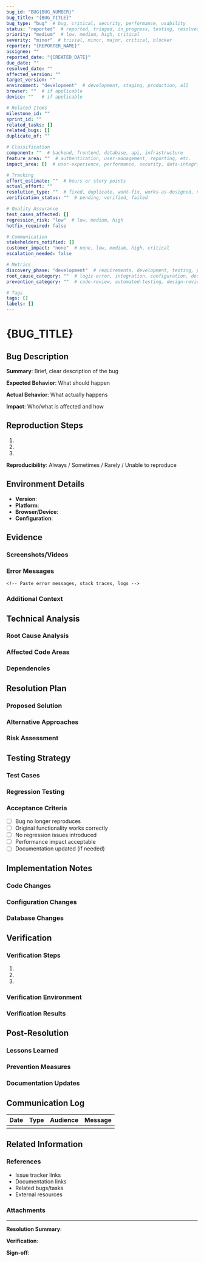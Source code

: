 ```yaml
---
bug_id: "BUG{BUG_NUMBER}"
bug_title: "{BUG_TITLE}"
bug_type: "bug"  # bug, critical, security, performance, usability
status: "reported"  # reported, triaged, in_progress, testing, resolved
priority: "medium"  # low, medium, high, critical
severity: "minor"  # trivial, minor, major, critical, blocker
reporter: "{REPORTER_NAME}"
assignee: ""
reported_date: "{CREATED_DATE}"
due_date: ""
resolved_date: ""
affected_version: ""
target_version: ""
environment: "development"  # development, staging, production, all
browser: ""  # if applicable
device: ""   # if applicable

# Related Items
milestone_id: ""
sprint_id: ""
related_tasks: []
related_bugs: []
duplicate_of: ""

# Classification
component: ""  # backend, frontend, database, api, infrastructure
feature_area: ""  # authentication, user-management, reporting, etc.
impact_area: []  # user-experience, performance, security, data-integrity

# Tracking
effort_estimate: ""  # hours or story points
actual_effort: ""
resolution_type: ""  # fixed, duplicate, wont-fix, works-as-designed, needs-info
verification_status: ""  # pending, verified, failed

# Quality Assurance
test_cases_affected: []
regression_risk: "low"  # low, medium, high
hotfix_required: false

# Communication
stakeholders_notified: []
customer_impact: "none"  # none, low, medium, high, critical
escalation_needed: false

# Metrics
discovery_phase: "development"  # requirements, development, testing, production
root_cause_category: ""  # logic-error, integration, configuration, design, requirements
prevention_category: ""  # code-review, automated-testing, design-review, requirements-review

# Tags
tags: []
labels: []
---
```


# {BUG_TITLE}

## Bug Description

**Summary**: Brief, clear description of the bug

**Expected Behavior**: What should happen

**Actual Behavior**: What actually happens

**Impact**: Who/what is affected and how

## Reproduction Steps

1. 
2. 
3. 

**Reproducibility**: Always / Sometimes / Rarely / Unable to reproduce

## Environment Details

- **Version**: 
- **Platform**: 
- **Browser/Device**: 
- **Configuration**: 

## Evidence

### Screenshots/Videos
<!-- Add screenshots, videos, or other visual evidence -->

### Error Messages
```
<!-- Paste error messages, stack traces, logs -->
```

### Additional Context
<!-- Any other relevant information -->

## Technical Analysis

### Root Cause Analysis
<!-- Technical investigation of why the bug occurred -->

### Affected Code Areas
<!-- List files, functions, or components involved -->

### Dependencies
<!-- Other systems, services, or components affected -->

## Resolution Plan

### Proposed Solution
<!-- How this bug will be fixed -->

### Alternative Approaches
<!-- Other ways this could be addressed -->

### Risk Assessment
<!-- Potential risks of the fix -->

## Testing Strategy

### Test Cases
<!-- Specific tests to verify the fix -->

### Regression Testing
<!-- Areas to test to ensure no new issues -->

### Acceptance Criteria
- [ ] Bug no longer reproduces
- [ ] Original functionality works correctly
- [ ] No regression issues introduced
- [ ] Performance impact acceptable
- [ ] Documentation updated (if needed)

## Implementation Notes

### Code Changes
<!-- Summary of code changes made -->

### Configuration Changes
<!-- Any configuration or environment changes -->

### Database Changes
<!-- Any schema or data changes -->

## Verification

### Verification Steps
1. 
2. 
3. 

### Verification Environment
<!-- Where the fix was tested -->

### Verification Results
<!-- Results of testing the fix -->

## Post-Resolution

### Lessons Learned
<!-- What can be learned from this bug -->

### Prevention Measures
<!-- How to prevent similar bugs -->

### Documentation Updates
<!-- Any documentation that needs updating -->

## Communication Log

| Date | Type | Audience | Message |
|------|------|----------|---------|
|      |      |          |         |

## Related Information

### References
- Issue tracker links
- Documentation links
- Related bugs/tasks
- External resources

### Attachments
<!-- List any attached files -->

---

**Resolution Summary**: <!-- Final summary when bug is resolved -->

**Verification**: <!-- Confirmation that fix works and testing is complete -->

**Sign-off**: <!-- Approval that bug is fully resolved -->